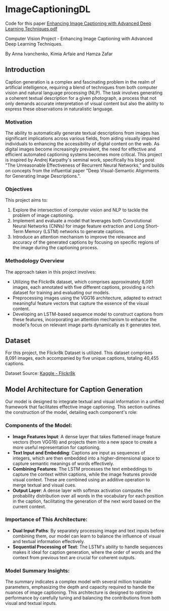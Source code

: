 # ImageCaptioningDL

Code for this paper [Enhancing Image Captioning with Advanced Deep Learning Techniques.pdf](https://github.com/user-attachments/files/16580132/CV_Final_Proj_Report.pdf)

Computer Vision Project - Enhancing Image Captioning with Advanced Deep Learning Techniques. 

By Anna Ivanchenko, Kimia Arfaie and Hamza Zafar

## Introduction

Caption generation is a complex and fascinating problem in the realm of artificial intelligence, requiring a blend of techniques from both computer vision and natural language processing (NLP). The task involves generating a coherent textual description for a given photograph, a process that not only demands accurate interpretation of visual content but also the ability to express these observations in naturalistic language.

### Motivation

The ability to automatically generate textual descriptions from images has significant implications across various fields, from aiding visually impaired individuals to enhancing the accessibility of digital content on the web. As digital images become increasingly prevalent, the need for effective and efficient automated captioning systems becomes more critical. This project is inspired by Andrej Karpathy's seminal work, specifically his blog post "The Unreasonable Effectiveness of Recurrent Neural Networks," and builds on concepts from the influential paper "Deep Visual-Semantic Alignments for Generating Image Descriptions.".

### Objectives

This project aims to:
1. Explore the intersection of computer vision and NLP to tackle the problem of image captioning.
2. Implement and evaluate a model that leverages both Convolutional Neural Networks (CNNs) for image feature extraction and Long Short-Term Memory (LSTM) networks to generate captions.
3. Introduce an attention mechanism to improve the relevance and accuracy of the generated captions by focusing on specific regions of the image during the captioning process.

### Methodology Overview

The approach taken in this project involves:
- Utilizing the Flickr8k dataset, which comprises approximately 8,091 images, each annotated with five different captions, providing a rich dataset for training and evaluating our models.
- Preprocessing images using the VGG16 architecture, adapted to extract meaningful feature vectors that capture the essence of the visual content.
- Developing an LSTM-based sequence model to construct captions from these features, incorporating an attention mechanism to enhance the model's focus on relevant image parts dynamically as it generates text.

## Dataset

For this project, the Flickr8k Dataset is utilized. This dataset comprises 8,091 images, each accompanied by five unique captions, totaling 40,455 captions.

Dataset Source: [Kaggle - Flickr8k](https://www.kaggle.com/shadabhussain/flickr8k)

## Model Architecture for Caption Generation

Our model is designed to integrate textual and visual information in a unified framework that facilitates effective image captioning. This section outlines the construction of the model, detailing each component's role:

### Components of the Model:
- **Image Features Input**: A dense layer that takes flattened image feature vectors (from VGG16) and projects them into a new space to create a more useful representation for captioning.
- **Text Input and Embedding**: Captions are input as sequences of integers, which are then embedded into a higher-dimensional space to capture semantic meanings of words effectively.
- **Combining Features**: The LSTM processes the text embeddings to capture the context within captions, while the image features provide visual context. These are combined using an additive operation to merge textual and visual cues.
- **Output Layer**: A dense layer with softmax activation computes the probability distribution over all words in the vocabulary for each position in the caption, facilitating the generation of the next word based on the current context.

### Importance of This Architecture:
- **Dual Input Paths**: By separately processing image and text inputs before combining them, our model can learn to balance the influence of visual and textual information effectively.
- **Sequential Processing of Text**: The LSTM's ability to handle sequences makes it ideal for caption generation, where the order of words and the context from previous text are crucial for coherent outputs.

### Model Summary Insights:
The summary indicates a complex model with several million trainable parameters, emphasizing the depth and capacity required to handle the nuances of image captioning. This architecture is designed to optimize performance by carefully tuning and balancing the contributions from both visual and textual inputs.
